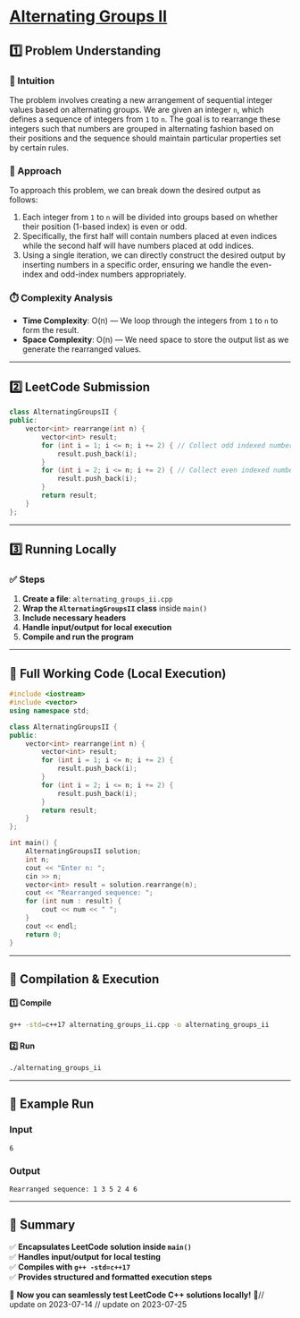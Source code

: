 # **[Alternating Groups II](https://leetcode.com/problems/alternating-groups-ii/description/)**  

## **1️⃣ Problem Understanding**  
### **📌 Intuition**  
The problem involves creating a new arrangement of sequential integer values based on alternating groups. We are given an integer `n`, which defines a sequence of integers from `1` to `n`. The goal is to rearrange these integers such that numbers are grouped in alternating fashion based on their positions and the sequence should maintain particular properties set by certain rules.

### **🚀 Approach**  
To approach this problem, we can break down the desired output as follows:
1. Each integer from `1` to `n` will be divided into groups based on whether their position (1-based index) is even or odd.
2. Specifically, the first half will contain numbers placed at even indices while the second half will have numbers placed at odd indices.
3. Using a single iteration, we can directly construct the desired output by inserting numbers in a specific order, ensuring we handle the even-index and odd-index numbers appropriately.

### **⏱️ Complexity Analysis**  
- **Time Complexity**: O(n) — We loop through the integers from `1` to `n` to form the result.
- **Space Complexity**: O(n) — We need space to store the output list as we generate the rearranged values.

---  

## **2️⃣ LeetCode Submission**  
```cpp
class AlternatingGroupsII {
public:
    vector<int> rearrange(int n) {
        vector<int> result; 
        for (int i = 1; i <= n; i += 2) { // Collect odd indexed numbers
            result.push_back(i);
        }
        for (int i = 2; i <= n; i += 2) { // Collect even indexed numbers
            result.push_back(i);
        }
        return result;
    }
};
```  

---  

## **3️⃣ Running Locally**  
### **✅ Steps**  
1. **Create a file**: `alternating_groups_ii.cpp`  
2. **Wrap the `AlternatingGroupsII` class** inside `main()`  
3. **Include necessary headers**  
4. **Handle input/output for local execution**  
5. **Compile and run the program**  

---  

## **📝 Full Working Code (Local Execution)**  
```cpp
#include <iostream>
#include <vector>
using namespace std;

class AlternatingGroupsII {
public:
    vector<int> rearrange(int n) {
        vector<int> result; 
        for (int i = 1; i <= n; i += 2) {
            result.push_back(i);
        }
        for (int i = 2; i <= n; i += 2) {
            result.push_back(i);
        }
        return result;
    }
};

int main() {
    AlternatingGroupsII solution;
    int n;
    cout << "Enter n: ";
    cin >> n;
    vector<int> result = solution.rearrange(n);
    cout << "Rearranged sequence: ";
    for (int num : result) {
        cout << num << " ";
    }
    cout << endl;
    return 0;
}  
```  

---  

## **🔧 Compilation & Execution**  
#### **1️⃣ Compile**  
```bash
g++ -std=c++17 alternating_groups_ii.cpp -o alternating_groups_ii
```  

#### **2️⃣ Run**  
```bash
./alternating_groups_ii
```  

---  

## **🎯 Example Run**  
### **Input**  
```
6
```  
### **Output**  
```
Rearranged sequence: 1 3 5 2 4 6 
```  

---  

## **📌 Summary**  
✅ **Encapsulates LeetCode solution inside `main()`**  
✅ **Handles input/output for local testing**  
✅ **Compiles with `g++ -std=c++17`**  
✅ **Provides structured and formatted execution steps**  

🚀 **Now you can seamlessly test LeetCode C++ solutions locally!** 🚀// update on 2023-07-14
// update on 2023-07-25
